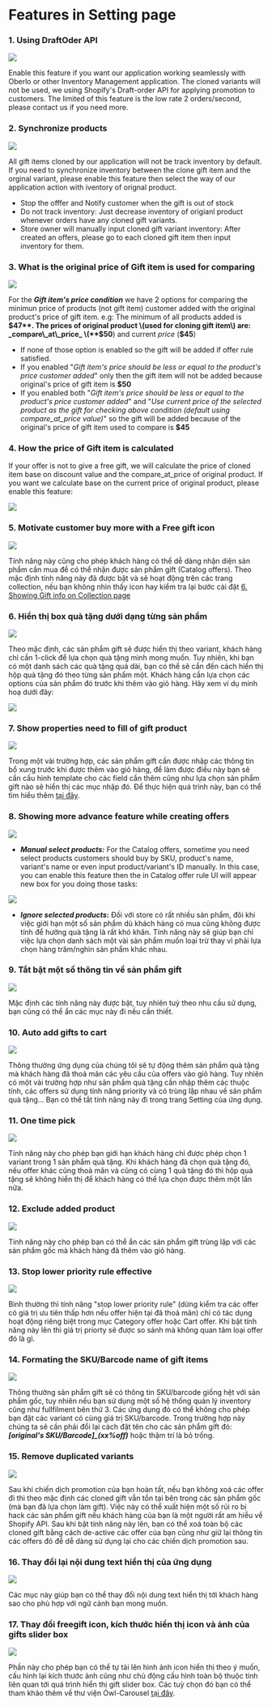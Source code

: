 # Features in Setting page

### 1. Using DraftOder API

![](../.gitbook/assets/image%20%2814%29.png)

Enable this feature if you want our application working seamlessly with Oberlo or other Inventory Management application. The cloned variants will not be used, we using Shopify's Draft-order API for applying promotion to customers. The limited of this feature is the low rate 2 orders/second, please contact us if you need more.

### 2. Synchronize products

![](../.gitbook/assets/image%20%2816%29.png)

All gift items cloned by our application will not be track inventory by default. If you need to synchronize inventory between the clone gift item and the orginal variant, please enable this feature then select the way of our application action with iventory of orignal product.

* Stop the offfer and Notify customer when the gift is out of stock
* Do not track inventory: Just decrease inventory of origianl product whenever orders have any cloned gift variants.
* Store owner will manually input cloned gift variant inventory: After created an offers, please go to each cloned gift item then input inventory for them.

### 3. What is the original price of Gift item is used for comparing

![](../.gitbook/assets/image%20%2817%29.png)

For the _**Gift item's price condition**_ we have 2 options for comparing the minimun price of products \(not gift item\) customer added with the original product's price of gift item. e.g: The minimum of all products added is **$47**. The prices of original product \(used for cloning gift item\) are: _compare\_at\_price_ \(**$50**\) and current _price_ \(**$45**\)

* If none of those option is enabled so the gift will be added if offer rule satisfied.
* If you enabled "_Gift item's price should be less or equal to the product's price customer added_" only then the gift item will not be added because original's price of gift item is **$50**
* If you enabled both "_Gift item's price should be less or equal to the product's price customer added_" and "_Use current price of the selected product as the gift for checking above condition \(default using compare\_at\_price value\)_" so the gift will be added because of the original's price of gift item used to compare is **$45**

### 4. How the price of Gift item is calculated

If your offer is not to give a free gift, we will calculate the price of cloned item base on discount value and the compare\_at\_price of original product. If you want we calculate base on the current price of original product, please enable this feature:

![](../.gitbook/assets/image%20%2815%29.png)

### 5. Motivate customer buy more with a Free gift icon

![](../.gitbook/assets/image%20%2829%29.png)

Tính năng này cũng cho phép khách hàng có thể dễ dàng nhận diện sản phẩm cần mua để có thể nhận được sản phẩm gift \(Catalog offers\). Theo mặc định tính năng này đã được bật và sẽ hoạt động trên các trang collection, nếu bạn không nhìn thấy icon hay kiểm tra lại bước cài đặt [6. Showing Gift info on Collection page](../showing-gifts-info-on-catalog-page.md)

### 6. Hiển thị box quà tặng dưới dạng từng sản phẩm

![](../.gitbook/assets/image%20%2825%29.png)

Theo mặc định, các sản phẩm gift sẽ được hiển thị theo variant, khách hàng chỉ cần 1-click để lựa chọn quà tặng mình mong muốn. Tuy nhiên, khi bạn có một danh sách các quà tặng quá dài, bạn có thể sẽ cần đến cách hiển thị hộp quà tặng đó theo từng sản phẩm một. Khách hàng cần lựa chọn các options của sản phẩm đó trước khi thêm vào giỏ hàng. Hãy xem ví dụ minh hoạ dưới đây:

![](../.gitbook/assets/image%20%2835%29.png)

### 7. Show properties need to fill of gift product

![](../.gitbook/assets/image%20%2822%29.png)

Trong một vài trường hợp, các sản phẩm gift cần được nhập các thông tin bổ xung trước khi được thêm vào giỏ hàng, để làm được điều này bạn sẽ cần cấu hình template cho các field cần thêm cũng như lựa chọn sản phẩm gift nào sẽ hiển thị các mục nhập đó. Để thực hiện quá trình này, bạn có thể tìm hiểu thêm [tại đây](how-to-let-customer-input-property-fields-before-adding-gift-to-cart..md).

### 8. Showing more advance feature while creating offers

![](../.gitbook/assets/image%20%2819%29.png)

* _**Manual select products:**_ For the Catalog offers, sometime you need select products customers should buy by SKU, product's name, variant's name or even input product/variant's ID manually. In this case, you can enable this feature then the in Catalog offer rule UI will appear new box for you doing those tasks:

![](../.gitbook/assets/image%20%2831%29.png)

* _**Ignore selected products**_**:** Đối với store có rất nhiều sản phẩm, đôi khi việc giới hạn một số sản phẩm dù khách hàng có mua cũng không được tính để hưởng quà tặng là rất khó khăn. Tính năng này sẽ giúp bạn chỉ việc lựa chọn danh sách một vài sản phẩm muốn loại trừ thay vì phải lựa chọn hàng trăm/nghìn sản phẩm khác nhau.

### 9. Tắt bật một số thông tin về sản phẩm gift

![](../.gitbook/assets/image%20%2834%29.png)

Mặc định các tính năng này được bật, tuy nhiên tuỳ theo nhu cầu sử dụng, bạn cũng có thể ẩn các mục này đi nếu cần thiết.

### 10. Auto add gifts to cart

![](../.gitbook/assets/image%20%2828%29.png)

Thông thường ứng dụng của chúng tôi sẽ tự động thêm sản phẩm quà tặng mà khách hàng đã thoả mãn các yêu cầu của offers vào giỏ hàng. Tuy nhiên có một vài trường hợp như sản phẩm quà tặng cần nhập thêm các thuộc tính, các offers sử dụng tính năng priority và có trùng lặp nhau về sản phẩm quà tặng... Bạn có thể tắt tính năng này đi trong trang Setting của ứng dụng.

### 11. One time pick

![](../.gitbook/assets/image%20%2827%29.png)

Tính năng này cho phép bạn giới hạn khách hàng chỉ được phép chọn 1 variant trong 1 sản phẩm quà tặng. Khi khách hàng đã chọn quà tặng đó, nếu offer khác cũng thoả mãn và cũng có cùng 1 quà tặng đó thì hộp quà tặng sẽ không hiển thị để khách hàng có thể lựa chọn được thêm một lần nữa.

### 12. Exclude added product

![](../.gitbook/assets/image%20%2818%29.png)

Tính năng này cho phép bạn có thể ẩn các sản phẩm gift trùng lặp với các sản phẩm gốc mà khách hàng đã thêm vào giỏ hàng.

### 13. Stop lower priority rule effective

![](../.gitbook/assets/image%20%2820%29.png)

Bình thường thì tính năng "stop lower priority rule" \(dừng kiểm tra các offer có giá trị ưu tiên thấp hơn nếu offer hiện tại đã thoả mãn\) chỉ có tác dụng hoạt động riêng biệt trong mục Category offer hoặc Cart offer. Khi bật tính năng này lên thì giá trị priorty sẽ được so sánh mà không quan tâm loại offer đó là gì.

### 14. Formating the SKU/Barcode name of gift items

![](../.gitbook/assets/image%20%2821%29.png)

Thông thường sản phẩm gift sẽ có thông tin SKU/barcode giống hệt với sản phẩm gốc, tuy nhiên nếu bạn sử dụng một số hệ thống quản lý inventory cũng như fullfilment bên thứ 3. Các ứng dụng đó có thể không cho phép bạn đặt các variant có cùng giá trị SKU/barcode. Trong trường hợp này chúng ta sẽ cần phải đổi lại cách đặt tên cho các sản phẩm gift đó: _**\[original's SKU/Barcode\]\_\(xx%off\)**_ hoặc thậm trí là bỏ trống.

### 15. Remove duplicated variants

![](../.gitbook/assets/image%20%2832%29.png)

Sau khi chiến dịch promotion của bạn hoàn tất, nếu bạn không xoá các offer đi thì theo mặc định các cloned gift vẫn tồn tại bên trong các sản phẩm gốc \(mà bạn đã lựa chọn làm gift\). Việc này có thể xuất hiện một số rủi ro bị hack các sản phẩm gift nếu khách hàng của bạn là một người rất am hiểu về Shopify API. Sau khi bật tính năng này lên, bạn có thể xoá toàn bộ các cloned gift bằng cách de-active các offer của bạn cũng như giữ lại thông tin các offers đó để dễ dàng sử dụng lại cho các chiến dịch promotion sau.

### 16.  Thay đổi lại nội dung text hiển thị của ứng dụng

![](../.gitbook/assets/image%20%2833%29.png)

Các mục này giúp bạn có thể thay đổi nội dung text hiển thị tới khách hàng sao cho phù hợp với ngữ cảnh bạn mong muốn.

### 17. Thay đổi freegift icon, kích thước hiển thị icon và ảnh của gifts slider box

![](../.gitbook/assets/image%20%2826%29.png)

Phần này cho phép bạn có thể tự tải lên hình ảnh icon hiển thị theo ý muốn, cấu hình lại kích thước ảnh cũng như chủ động cấu hình toàn bộ thuộc tính liên quan tới quá trình hiển thị gift slider box. Các tuỳ chọn đó bạn có thể tham khảo thêm về thư viện Owl-Carousel [tại đây](http://www.landmarkmlp.com/js-plugin/owl.carousel/).



